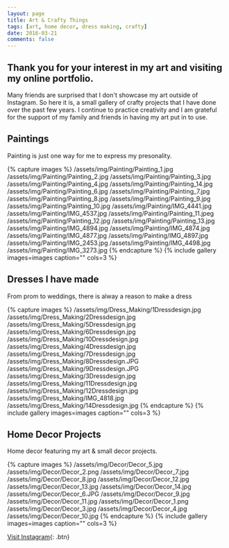 ```yaml
---
layout: page
title: Art & Crafty Things
tags: [art, home decor, dress making, crafty]
date: 2016-03-21
comments: false
---
```


## Thank you for your interest in my art and visiting my online portfolio. 

Many friends are surprised that I don't showcase my art outside of Instagram. So here it is, a small gallery of crafty projects that I have done over the past few years. I continue to practice creativity and I am grateful for the support of my family and friends in having my art put in to use.

## Paintings

Painting is just one way for me to express my presonality.

{% capture images %}
	/assets/img/Painting/Painting_1.jpg
	/assets/img/Painting/Painting_2.jpg
	/assets/img/Painting/Painting_3.jpg
	/assets/img/Painting/Painting_4.jpg
	/assets/img/Painting/Painting_14.jpg
	/assets/img/Painting/Painting_6.jpg
	/assets/img/Painting/Painting_7.jpg
	/assets/img/Painting/Painting_8.jpg
	/assets/img/Painting/Painting_9.jpg
	/assets/img/Painting/Painting_10.jpg
	/assets/img/Painting/IMG_4441.jpg
	/assets/img/Painting/IMG_4537.jpg
	/assets/img/Painting/Painting_11.jpeg
	/assets/img/Painting/Painting_12.jpg
	/assets/img/Painting/Painting_13.jpg
	/assets/img/Painting/IMG_4894.jpg
	/assets/img/Painting/IMG_4874.jpg
	/assets/img/Painting/IMG_4877.jpg
	/assets/img/Painting/IMG_4897.jpg
	/assets/img/Painting/IMG_2453.jpg
	/assets/img/Painting/IMG_4498.jpg
	/assets/img/Painting/IMG_3273.jpg
{% endcapture %}
{% include gallery images=images caption="" cols=3 %}


## Dresses I have made 

From prom to weddings, there is alway a reason to make a dress

{% capture images %}
	/assets/img/Dress_Making/1Dressdesign.jpg
	/assets/img/Dress_Making/2Dressdesign.jpg
	/assets/img/Dress_Making/5Dressdesign.jpg
	/assets/img/Dress_Making/6Dressdesign.jpg
	/assets/img/Dress_Making/10Dressdesign.jpg
	/assets/img/Dress_Making/4Dressdesign.jpg
	/assets/img/Dress_Making/7Dressdesign.jpg
	/assets/img/Dress_Making/8Dressdesign.JPG
	/assets/img/Dress_Making/9Dressdesign.JPG
	/assets/img/Dress_Making/3Dressdesign.jpg
	/assets/img/Dress_Making/11Dressdesign.jpg
	/assets/img/Dress_Making/12Dressdesign.jpg
	/assets/img/Dress_Making/IMG_4818.jpg
	/assets/img/Dress_Making/14Dressdesign.jpg
{% endcapture %}
{% include gallery images=images caption="" cols=3 %}


## Home Decor Projects

Home decor featuring my art & small decor projects.

{% capture images %}
	/assets/img/Decor/Decor_5.jpg
	/assets/img/Decor/Decor_2.png
	/assets/img/Decor/Decor_7.jpg
	/assets/img/Decor/Decor_8.jpg
	/assets/img/Decor/Decor_12.jpg
	/assets/img/Decor/Decor_13.jpg
    /assets/img/Decor/Decor_14.jpg
	/assets/img/Decor/Decor_6.JPG
	/assets/img/Decor/Decor_9.jpg
	/assets/img/Decor/Decor_11.jpg
	/assets/img/Decor/Decor_1.png
	/assets/img/Decor/Decor_3.jpg
	/assets/img/Decor/Decor_4.jpg
	/assets/img/Decor/Decor_10.jpg
{% endcapture %}
{% include gallery images=images caption="" cols=3 %}


[Visit Instagram](https://www.instagram.com/missjaytang/){: .btn}

